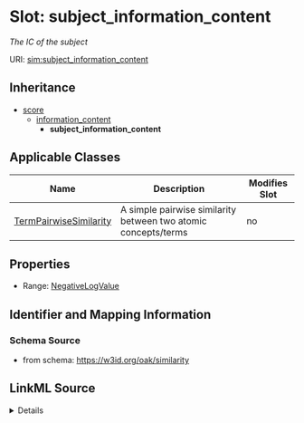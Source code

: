 # Slot: subject_information_content


_The IC of the subject_



URI: [sim:subject_information_content](https://w3id.org/linkml/similarity/subject_information_content)




## Inheritance

* [score](score.md)
    * [information_content](information_content.md)
        * **subject_information_content**





## Applicable Classes

| Name | Description | Modifies Slot |
| --- | --- | --- |
[TermPairwiseSimilarity](TermPairwiseSimilarity.md) | A simple pairwise similarity between two atomic concepts/terms |  no  |







## Properties

* Range: [NegativeLogValue](NegativeLogValue.md)





## Identifier and Mapping Information







### Schema Source


* from schema: https://w3id.org/oak/similarity




## LinkML Source

<details>
```yaml
name: subject_information_content
description: The IC of the subject
from_schema: https://w3id.org/oak/similarity
rank: 1000
is_a: information_content
alias: subject_information_content
domain_of:
- TermPairwiseSimilarity
range: NegativeLogValue

```
</details>